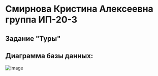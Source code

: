 # Смирнова Кристина Алексеевна группа ИП-20-3
## Задание "Туры"
## Диаграмма базы данных:
![image](https://github.com/1-Albeda-1/Tours_KS/assets/106802110/4d523415-e5dd-47ee-8bcd-411003e8504f)
